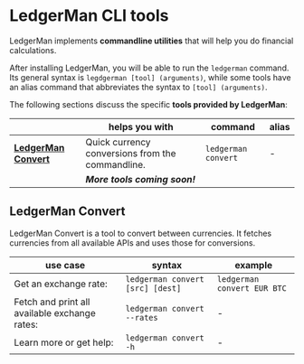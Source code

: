 # LedgerMan CLI tools

LedgerMan implements **commandline utilities** that will help you do financial calculations.

After installing LedgerMan, you will be able to run the `ledgerman` command. Its general syntax is `legdgerman [tool] (arguments)`, while some tools have an alias command that abbreviates the syntax to `[tool] (arguments)`.

The following sections discuss the specific **tools provided by LedgerMan**:

| | helps you with | command | alias |
|-|-|-|-|
| [**LedgerMan Convert**](#tools-convert) | Quick currency conversions from the commandline. | `ledgerman convert` | - |
| | ***More tools coming soon!*** | | |

<a id="tools-convert"></a>
## LedgerMan Convert

LedgerMan Convert is a tool to convert between currencies. It fetches currencies from all available APIs and uses those for conversions.

| use case | syntax | example |
|-|-|-|
| Get an exchange rate: | `ledgerman convert [src] [dest]` | `ledgerman convert EUR BTC` |
| Fetch and print all available exchange rates: | `ledgerman convert --rates` | - |
| Learn more or get help: | `ledgerman convert -h` | - |
